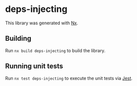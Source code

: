 # deps-injecting

This library was generated with [Nx](https://nx.dev).

## Building

Run `nx build deps-injecting` to build the library.

## Running unit tests

Run `nx test deps-injecting` to execute the unit tests via [Jest](https://jestjs.io).
